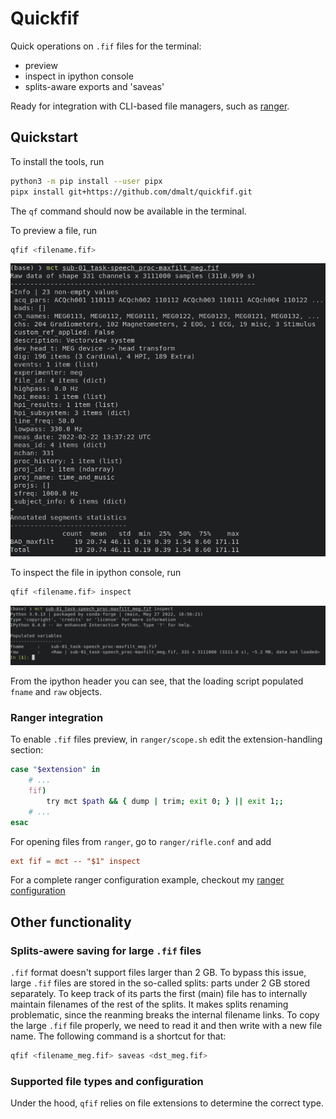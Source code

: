 # Quickfif

Quick operations on `.fif` files for the terminal:

- preview
- inspect in ipython console
- splits-aware exports and 'saveas'

Ready for integration with CLI-based file managers, such as
[ranger](https://github.com/ranger/ranger).

## Quickstart

To install the tools, run

```bash
python3 -m pip install --user pipx
pipx install git+https://github.com/dmalt/quickfif.git
```

The `qf` command should now be available in the terminal.

To preview a file, run

```bash
qfif <filename.fif>
```

![preview example](https://github.com/dmalt/mne-cli-tools/blob/master/docs/preview.png?raw=true)

To inspect the file in ipython console, run

```bash
qfif <filename.fif> inspect
```

![inspect example](https://github.com/dmalt/mne-cli-tools/blob/master/docs/inspect.png?raw=true)

From the ipython header you can see, that the loading script populated `fname`
and `raw` objects.

### Ranger integration

To enable `.fif` files preview, in `ranger/scope.sh` edit the
extension-handling section:

```bash
case "$extension" in
    # ...
    fif)
        try mct $path && { dump | trim; exit 0; } || exit 1;;
    # ...
esac
```

For opening files from `ranger`, go to `ranger/rifle.conf` and add

```conf
ext fif = mct -- "$1" inspect
```

For a complete ranger configuration example, checkout my [ranger configuration](https://github.com/dmalt/dotfiles/tree/master/ranger)

## Other functionality

### Splits-awere saving for large `.fif` files

`.fif` format doesn't support files larger than 2 GB. To bypass this issue,
large `.fif` files are stored in the so-called splits: parts under 2 GB stored
separately. To keep track of its parts the first (main) file has to internally
maintain filenames of the rest of the splits. It makes splits renaming
problematic, since the reanming breaks the internal filename links. To copy the
large `.fif` file properly, we need to read it and then write with a new file
name. The following command is a shortcut for that:

```bash
qfif <filename_meg.fif> saveas <dst_meg.fif>
```

### Supported file types and configuration

Under the hood, `qfif` relies on file extensions to determine the correct type.
